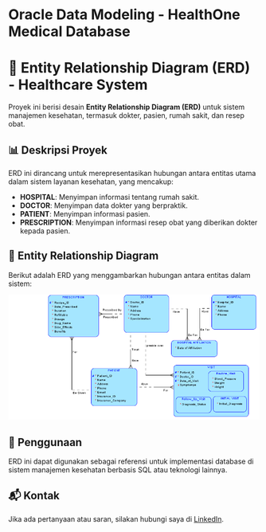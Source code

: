 # Oracle Data Modeling - HealthOne Medical Database

# 📌 Entity Relationship Diagram (ERD) - Healthcare System
Proyek ini berisi desain **Entity Relationship Diagram (ERD)** untuk sistem manajemen kesehatan, termasuk dokter, pasien, rumah sakit, dan resep obat.

## 📊 Deskripsi Proyek
ERD ini dirancang untuk merepresentasikan hubungan antara entitas utama dalam sistem layanan kesehatan, yang mencakup:
- **HOSPITAL**: Menyimpan informasi tentang rumah sakit.
- **DOCTOR**: Menyimpan data dokter yang berpraktik.
- **PATIENT**: Menyimpan informasi pasien.
- **PRESCRIPTION**: Menyimpan informasi resep obat yang diberikan dokter kepada pasien.

## 📸 Entity Relationship Diagram
Berikut adalah ERD yang menggambarkan hubungan antara entitas dalam sistem:

![ERD](ERD_Medical_System.png)

## 🚀 Penggunaan
ERD ini dapat digunakan sebagai referensi untuk implementasi database di sistem manajemen kesehatan berbasis SQL atau teknologi lainnya.

## 📬 Kontak
Jika ada pertanyaan atau saran, silakan hubungi saya di [LinkedIn](https://www.linkedin.com/in/izmah-ashfayel-hikmah).

